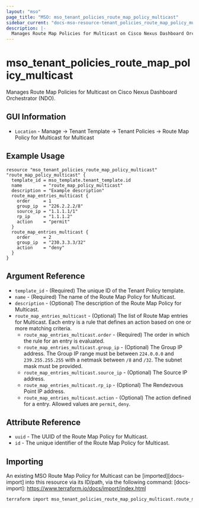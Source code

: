 ```yaml
---
layout: "mso"
page_title: "MSO: mso_tenant_policies_route_map_policy_multicast"
sidebar_current: "docs-mso-resource-tenant_policies_route_map_policy_multicast"
description: |-
  Manages Route Map Policies for Multicast on Cisco Nexus Dashboard Orchestrator (NDO)
---
```




# mso_tenant_policies_route_map_policy_multicast #

Manages Route Map Policies for Multicast on Cisco Nexus Dashboard Orchestrator (NDO).

## GUI Information ##

* `Location` - Manage -> Tenant Template -> Tenant Policies -> Route Map Policy for Multicast for Multicast

## Example Usage ##

```hcl
resource "mso_tenant_policies_route_map_policy_multicast" "route_map_policy_multicast" {
  template_id = mso_template.tenant_template.id
  name        = "route_map_policy_multicast"
  description = "Example description"
  route_map_entries_multicast {
    order     = 1
    group_ip  = "226.2.2.2/8"
    source_ip = "1.1.1.1/1"
    rp_ip     = "1.1.1.2"
    action    = "permit"
  }
  route_map_entries_multicast {
    order     = 2
    group_ip  = "230.3.3.3/32"
    action    = "deny"
  }
}
```

## Argument Reference ##

* `template_id` - (Required) The unique ID of the Tenant Policy template.
* `name` - (Required) The name of the Route Map Policy for Multicast.
* `description` - (Optional) The description of the Route Map Policy for Multicast.
* `route_map_entries_multicast` - (Optional) The list of Route Map entries for Multicast. Each entry is a rule that defines an action based on one or more matching criteria.
  * `route_map_entries_multicast.order` - (Required) The order in which the rule for an entry is evaluated.
  * `route_map_entries_multicast.group_ip` - (Optional) The Group IP address. The Group IP range must be between `224.0.0.0` and `239.255.255.255` with a netmask between `/8` and `/32`. The subnet mask must be provided.
  * `route_map_entries_multicast.source_ip` - (Optional) The Source IP address.
  * `route_map_entries_multicast.rp_ip` - (Optional) The Rendezvous Point IP address.
  * `route_map_entries_multicast.action` - (Optional) The action defined for a entry. Allowed values are `permit`, `deny`.

## Attribute Reference ##

* `uuid` - The UUID of the Route Map Policy for Multicast.
* `id` - The unique identifier of the Route Map Policy for Multicast.

## Importing ##

An existing MSO Route Map Policy for Multicast can be [imported][docs-import] into this resource via its ID/path, via the following command: [docs-import]: <https://www.terraform.io/docs/import/index.html>

```bash
terraform import mso_tenant_policies_route_map_policy_multicast.route_map_policy_multicast templateId/{template_id}/RouteMapPolicyMulticast/{name}
```
